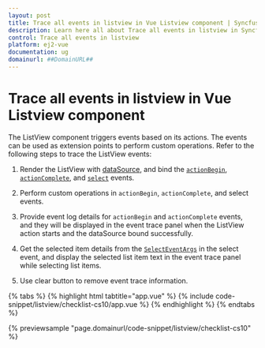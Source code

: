 ```yaml
---
layout: post
title: Trace all events in listview in Vue Listview component | Syncfusion
description: Learn here all about Trace all events in listview in Syncfusion Vue Listview component of Syncfusion Essential JS 2 and more.
control: Trace all events in listview 
platform: ej2-vue
documentation: ug
domainurl: ##DomainURL##
---
```


# Trace all events in listview in Vue Listview component

The ListView component triggers events based on its actions. The events can be used as extension points to perform custom operations. Refer to the following steps to trace the ListView events:

1. Render the ListView with [dataSource](https://ej2.syncfusion.com/vue/documentation/api/list-view/#datasource), and bind the [`actionBegin`](https://ej2.syncfusion.com/vue/documentation/api/list-view/#actionbegin), [`actionComplete`](https://ej2.syncfusion.com/vue/documentation/api/list-view/#actioncomplete), and [`select`](https://ej2.syncfusion.com/vue/documentation/api/list-view/#select) events.

2. Perform custom operations in `actionBegin`, `actionComplete`, and select events.

3. Provide event log details for `actionBegin` and `actionComplete` events, and they will be displayed in the event trace panel when the ListView action starts and the dataSource bound successfully.

4. Get the selected item details from the [`SelectEventArgs`](https://ej2.syncfusion.com/vue/documentation/api/list-view/selectEventArgs/) in the select event, and display the selected list item text in the event trace panel while selecting list items.

5. Use clear button to remove event trace information.

{% tabs %}
{% highlight html tabtitle="app.vue" %}
{% include code-snippet/listview/checklist-cs10/app.vue %}
{% endhighlight %}
{% endtabs %}
        
{% previewsample "page.domainurl/code-snippet/listview/checklist-cs10" %}
